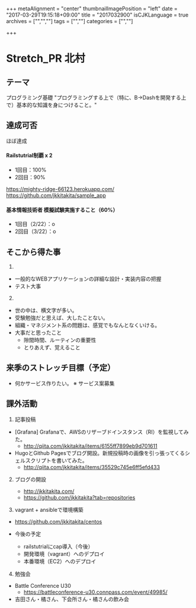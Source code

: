 +++
metaAlignment = "center"
thumbnailImagePosition = "left"
date = "2017-03-29T19:15:18+09:00"
title = "2017032900"
isCJKLanguage = true
archives = ["","",""]
tags = ["",""]
categories = ["",""]

+++

# Stretch_PR 北村
## テーマ

プログラミング基礎
"プログラミングする上で（特に、B→Dashを開発する上で）基本的な知識を身につけること。"

## 達成可否
  ほぼ達成

#### Railstutrial制覇 x 2
 - 1回目：100%
 - 2回目：90%

 https://mighty-ridge-66123.herokuapp.com/
 https://github.com/jkkitakita/sample_app

#### 基本情報技術者 模擬試験実施すること（60%）
 - 1回目（2/22）：o
 - 2回目（3/22）：o

## そこから得た事
1.
 - 一般的なWEBアプリケーションの詳細な設計・実装内容の把握
 - テスト大事

2.
 - 世の中は、横文字が多い。
 - 受験勉強だと思えば、大したことない。
 - 組織・マネジメント系の問題は、感覚でもなんとなくいける。
 - 大事だと思ったこと
    - 隙間時間、ルーティンの重要性
    - とりあえず、覚えること

## 来季のストレッチ目標（予定）
 - 何かサービス作りたい。 ※ サービス案募集

## 課外活動
1. 記事投稿
 - [Grafana] Grafanaで、AWSのリザーブドインスタンス（RI）を監視してみた。
    - http://qiita.com/jkkitakita/items/6155ff7899eb9d701611
 - HugoとGithub Pagesでブログ開設。新規投稿時の画像を引っ張ってくるシェルスクリプトを書いてみた。
    - http://qiita.com/jkkitakita/items/35529c745e6ff5efd433

2. ブログの開設
    - http://jkkitakita.com/
    - https://github.com/jkkitakita?tab=repositories

3. vagrant + ansibleで環境構築
  - https://github.com/jkkitakita/centos

  - 今後の予定
    - railstutrialにcap導入（今後）
    - 開発環境（vagrant）へのデプロイ
    - 本番環境（EC2）へのデプロイ

4. 勉強会
  - Battle Conference U30
    - https://battleconference-u30.connpass.com/event/49985/
  - 吉田さん・橘さん、下会所さん・橘さんの飲み会
